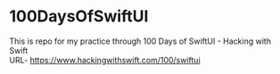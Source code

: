 # 100DaysOfSwiftUI
This is repo for my practice through 100 Days of SwiftUI - Hacking with Swift  
URL- https://www.hackingwithswift.com/100/swiftui
